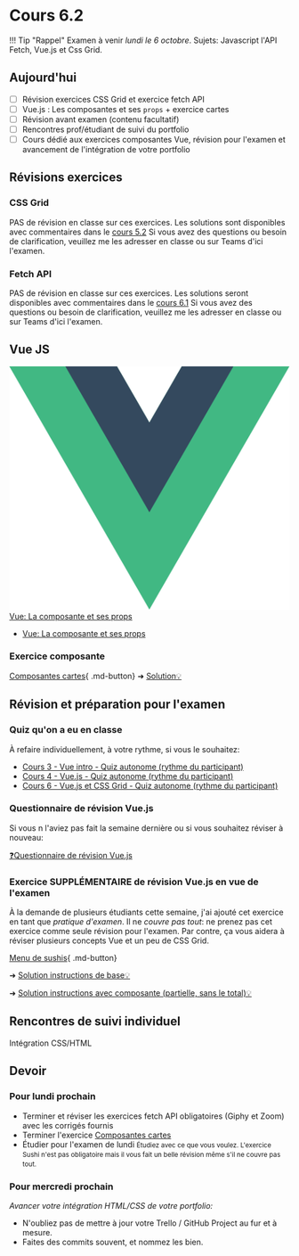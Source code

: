 # Cours 6.2
<!-- 
Merc. 1 octobre remise de l'avancement.  

PETIT COURS MAGISTRAL sur les composantes et SCF (ou juste composante).
Par la suite, ils doivent travailler sur exercices composantes, révision examen et avancement portfolio 90% du temps du cours pendant que je les rencontre individuellement pour la remise.
-->

<!-- dd
Contenu de cours (à ramener sur compendium et à peaufiner, améliorer)
Penser à développper plus d'exercices

https://tim-montmorency.com/timdoc/582-518MO/javascript/vue-js/composantes/


https://tim-montmorency.com/timdoc/582-518MO/javascript/vue-js/composantes/ 
https://tim-montmorency.com/timdoc/582-518MO/exercices/sushis/ < à mettre à jour au besoin pour faire le lien entre composante et app
Pour cette étape, il n'est pas nécessaire de faire le calcul du prix total comme vous avez fait au #8 des "Requis - Vue" puisqu'on n'a pas couvert références entre une app et les composantes.

https://tim-montmorency.com/timdoc/582-518MO/exercices/vue-composante-cartes/


À développer et ajouter: références *ref* entre une app et les composantes.
-->

!!! Tip "Rappel"
    Examen à venir *lundi le 6 octobre*.
    Sujets: Javascript l'API Fetch, Vue.js et Css Grid.

## Aujourd'hui

- [ ] Révision exercices CSS Grid et exercice fetch API
- [ ] Vue.js : Les composantes et ses `props` + exercice cartes
- [ ] Révision avant examen (contenu facultatif)
- [ ] Rencontres prof/étudiant de suivi du portfolio
- [ ] Cours dédié aux exercices composantes Vue, révision pour l'examen et avancement de l'intégration de votre portfolio

## Révisions exercices

### CSS Grid

PAS de révision en classe sur ces exercices. Les solutions sont disponibles avec commentaires dans le [cours 5.2](./cours05b.md)
Si vous avez des questions ou besoin de clarification, veuillez me les adresser en classe ou sur Teams d'ici l'examen.

### Fetch API

PAS de révision en classe sur ces exercices. Les solutions seront disponibles avec commentaires dans le [cours 6.1](./cours06a.md)
Si vous avez des questions ou besoin de clarification, veuillez me les adresser en classe ou sur Teams d'ici l'examen.


## Vue JS

<div class="class-content-link">
  <img src="./vue/assets/logo-vue.svg">
  <a href="./vue/composante.html">Vue: La composante et ses props</a>
</div>


- [Vue: La composante et ses props](https://tim-montmorency.com/timdoc/582-518MO/javascript/vue-js/composantes/)



### Exercice composante

[Composantes cartes](https://tim-montmorency.com/timdoc/582-518MO/exercices/vue-composante-cartes/){ .md-button} 
➜ [Solution💡](https://codepen.io/tim-momo/pen/xxMJpYM)


## Révision et préparation pour l'examen

### Quiz qu'on a eu en classe

À refaire individuellement, à votre rythme, si vous le souhaitez:

- [Cours 3 - Vue intro - Quiz autonome (rythme du participant)](https://app.wooclap.com/YOZIXE/questionnaires/68dc4ca488996f35cd956590)
- [Cours 4 - Vue.js - Quiz autonome (rythme du participant)](https://app.wooclap.com/QUXCBA/questionnaires/68dc4d6fda2bf27ab8475521)
- [Cours 6 - Vue.js et CSS Grid - Quiz autonome (rythme du participant)](https://app.wooclap.com/MKKTHE/questionnaires/68dc4dd088996f35cd95ccbf)


### Questionnaire de révision Vue.js

Si vous n l'aviez pas fait la semaine dernière ou si vous souhaitez réviser à nouveau:

[❓Questionnaire de révision Vue.js](./exercices/vue-questionnaire-w3.md)


### Exercice SUPPLÉMENTAIRE de révision Vue.js en vue de l'examen

À la demande de plusieurs étudiants cette semaine, j'ai ajouté cet exercice en tant que *pratique d'examen*. Il ne *couvre pas tout*: ne prenez pas cet exercice comme seule révision pour l'examen. Par contre, ça vous aidera à réviser plusieurs concepts Vue et un peu de CSS Grid.

[Menu de sushis](https://tim-montmorency.com/timdoc/582-518MO/exercices/sushis/){ .md-button}

 ➜ [Solution instructions de base💡](https://cmontmorency365-my.sharepoint.com/:f:/g/personal/mariem_ouellet_cmontmorency_qc_ca/EhtC7SIixSJBgmnqcpJHT9YBdJE-3Q31KJRaOIOgiWyySw?e=wPw9A3)

➜ [Solution instructions avec composante (partielle, sans le total)💡](https://cmontmorency365-my.sharepoint.com/:f:/g/personal/mariem_ouellet_cmontmorency_qc_ca/Es-siVfM7OtNjn7_Q3xCghsBcLierKi6KqNczpNX8nzb_Q?e=Y6ahig) 



## Rencontres de suivi individuel

Intégration CSS/HTML

## Devoir

### Pour lundi prochain

- Terminer et réviser les exercices fetch API obligatoires (Giphy et Zoom) avec les corrigés fournis
- Terminer l'exercice [Composantes cartes](https://tim-montmorency.com/timdoc/582-518MO/exercices/vue-composante-cartes/)
- Étudier pour l'examen de lundi 
  <small>Étudiez avec ce que vous voulez. L'exercice Sushi n'est pas obligatoire mais il vous fait un belle révision même s'il ne couvre pas tout.</small>

### Pour mercredi prochain

*Avancer votre intégration HTML/CSS de votre portfolio:*

- N'oubliez pas de mettre à jour votre Trello / GitHub Project au fur et à mesure.
- Faites des commits souvent, et nommez les bien.


<!--
TUTEUR MOMO-BOT
<button class="btn-open-modal place-bottom-right" data-modal="momobot">🤖</button>

<div class="modal" id="modal-momobot">
  <div class="modal-content">
    <span class="close">&times;</span>
    <iframe src="https://tuteur-ai-web5.netlify.app" width="100%" style="width: 100%; height: 80vh;"></iframe>
  </div>
</div>
-->
